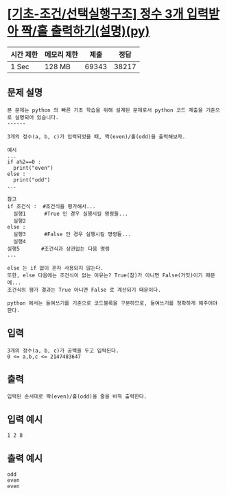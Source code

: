 # [[기초-조건/선택실행구조] 정수 3개 입력받아 짝/홀 출력하기(설명)(py)](https://codeup.kr/problem.php?id=6066)

| 시간 제한 | 메모리 제한 | 제출 | 정답 |
| --- | --- | --- | --- |
| 1 Sec | 128 MB | 69343 | 38217 |

## **문제 설명**

```
본 문제는 python 의 빠른 기초 학습을 위해 설계된 문제로서 python 코드 제출을 기준으로 설명되어 있습니다. 
------

3개의 정수(a, b, c)가 입력되었을 때, 짝(even)/홀(odd)을 출력해보자.

예시
...
if a%2==0 :
  print("even")
else :
  print("odd") 
...

참고 
if 조건식 :  #조건식을 평가해서...
  실행1      #True 인 경우 실행시킬 명령들...
  실행2
else :        
  실행3      #False 인 경우 실행시킬 명령들...
  실행4
실행5       #조건식과 상관없는 다음 명령
...

else 는 if 없이 혼자 사용되지 않는다.
또한, else 다음에는 조건식이 없는 이유는? True(참)가 아니면 False(거짓)이기 때문에... 
조건식의 평가 결과는 True 아니면 False 로 계산되기 때문이다.

python 에서는 들여쓰기를 기준으로 코드블록을 구분하므로, 들여쓰기를 정확하게 해주어야 한다.
```

## 입력

```
3개의 정수(a, b, c)가 공백을 두고 입력된다.
0 <= a,b,c <= 2147483647
```

## 출력

```
입력된 순서대로 짝(even)/홀(odd)을 줄을 바꿔 출력한다.

```

## 입력 예시

```
1 2 8
```

## 출력 예시

```
odd
even
even
```
